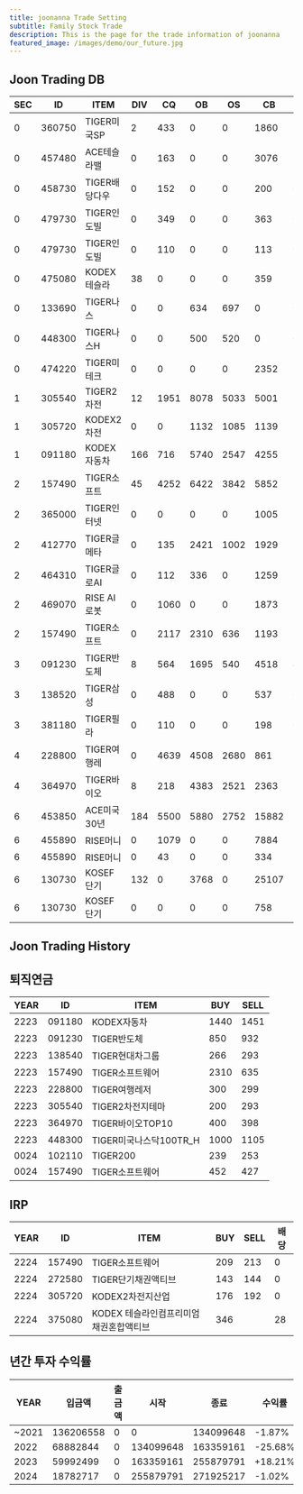 ```yaml
---
title: joonanna Trade Setting
subtitle: Family Stock Trade
description: This is the page for the trade information of joonanna
featured_image: /images/demo/our_future.jpg
---
```

## Joon Trading DB

|SEC|ID|ITEM |DIV|CQ|OB|OS|CB|CS|
|---|--|-----|---|--|--|--|--|--|
|0|360750|TIGER미국SP|2|433|0|0|1860|1030|
|0|457480|ACE테슬라밸|0|163|0|0|3076|3190|
|0|458730|TIGER배당다우|0|152|0|0|200|0|
|0|479730|TIGER인도빌|0|349|0|0|363|0|
|0|479730|TIGER인도빌|0|110|0|0|113|0|
|0|475080|KODEX테슬라|38|0|0|0|359|338|
|0|133690|TIGER나스|0|0|634|697|0|0|
|0|448300|TIGER나스H|0|0|500|520|0|0|
|0|474220|TIGER미테크|0|0|0|0|2352|2409|
|1|305540|TIGER2차전|12|1951|8078|5033|5001|3793|
|1|305720|KODEX2차전|0|0|1132|1085|1139|1161|
|1|091180|KODEX자동차|166|716|5740|2547|4255|6480|
|2|157490|TIGER소프트|45|4252|6422|3842|5852|3311|
|2|365000|TIGER인터넷|0|0|0|0|1005|1012|
|2|412770|TIGER글메타|0|135|2421|1002|1929|3378|
|2|464310|TIGER글로AI|0|112|336| 0|1259|1556|
|2|469070|RISE AI로봇|0|1060|0|0|1873|886|
|2|157490|TIGER소프트|0|2117|2310|636|1193|1168|
|3|091230|TIGER반도체|8|564|1695|540|4518|4202|
|3|138520|TIGER삼성|0|488|0|0|537|0|
|3|381180|TIGER필라|0|110|0|0|198|0|
|4|228800|TIGER여행레|0|4639|4508|2680|861|655|
|4|364970|TIGER바이오|8|218|4383|2521|2363|3910|
|6|453850|ACE미국30년|184|5500|5880|2752|15882|14555|
|6|455890|RISE머니|0|1079|0|0|7884|2150|
|6|455890|RISE머니|0|43|0|0|334|106|
|6|130730|KOSEF단기|132|0|3768|0|25107|28818|
|6|130730|KOSEF단기|0|0|0|0|758|740|

## Joon Trading History
## 퇴직연금
|YEAR|ID|ITEM |BUY|SELL|
|----|--|-----|---|----|
|2223|091180|KODEX자동차|1440|1451|
|2223|091230|TIGER반도체|850|932|
|2223|138540|TIGER현대차그룹|266|293|
|2223|157490|TIGER소프트웨어|2310|635|
|2223|228800|TIGER여행레저|300|299|
|2223|305540|TIGER2차전지테마|200|293|
|2223|364970|TIGER바이오TOP10|400|398|
|2223|448300|TIGER미국나스닥100TR_H|1000|1105|
|0024|102110|TIGER200|239|253| 
|0024|157490|TIGER소프트웨어|452|427|

## IRP
|YEAR|ID|ITEM |BUY|SELL|배당|
|----|--|-----|---|----|--|
|2224|157490|TIGER소프트웨어|209|213|0|
|2224|272580|TIGER단기채권액티브|143|144|0| 
|2224|305720|KODEX2차전지산업|176|192|0|
|2224|375080|KODEX 테슬라인컴프리미엄채권혼합액티브|346||28|



## 년간 투자 수익률
|YEAR|입금액|출금액|시작|종료|수익률|
|----|--|-----|---|----|--|
|~2021|136206558|0|0|134099648|-1.87%|
|2022|68882844|0|134099648|163359161|-25.68%| 
|2023|59992499|0|163359161|255879791|+18.21%|
|2024|18782717|0|255879791|271925217|-1.02%|







